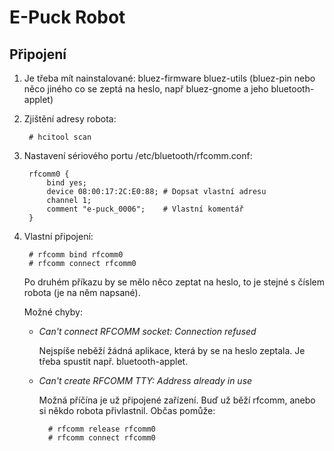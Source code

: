 E-Puck Robot
============

Připojení
---------

1. Je třeba mít nainstalované: bluez-firmware bluez-utils (bluez-pin nebo něco
   jiného co se zeptá na heslo, např bluez-gnome a jeho bluetooth-applet)

2. Zjištění adresy robota:

        # hcitool scan

3. Nastavení sériového portu /etc/bluetooth/rfcomm.conf:
    
        rfcomm0 {
            bind yes;
            device 08:00:17:2C:E0:88; # Dopsat vlastní adresu
            channel 1;
            comment "e-puck_0006";    # Vlastní komentář
        }

4. Vlastní připojení:

        # rfcomm bind rfcomm0
        # rfcomm connect rfcomm0

    Po druhém příkazu by se mělo něco zeptat na heslo, to je stejné s číslem
    robota (je na něm napsané). 
 
    Možné chyby: 

    * _Can't connect RFCOMM socket: Connection refused_

        Nejspíše neběží žádná aplikace, která by se na heslo zeptala. Je třeba spustit např.
        bluetooth-applet.
    * _Can't create RFCOMM TTY: Address already in use_

        Možná příčína je už připojené zařízení. Buď už běží rfcomm, anebo si
        někdo robota přivlastnil. Občas pomůže:

            # rfcomm release rfcomm0
            # rfcomm connect rfcomm0

